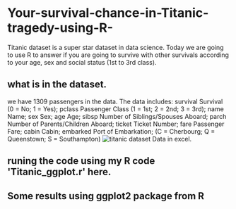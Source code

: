 # Your-survival-chance-in-Titanic-tragedy-using-R-
Titanic dataset is a super star dataset in data science. Today we are going to use R to answer if you are going to survive with other survivals according to your age, sex and social status (1st to 3rd class).
## what is in the dataset. 
we have 1309 passengers in the data. The data includes:
survival        Survival
                (0 = No; 1 = Yes);
pclass          Passenger Class
                (1 = 1st; 2 = 2nd; 3 = 3rd);
name            Name;
sex             Sex;
age             Age;
sibsp           Number of Siblings/Spouses Aboard;
parch           Number of Parents/Children Aboard;
ticket          Ticket Number;
fare            Passenger Fare;
cabin           Cabin;
embarked        Port of Embarkation;
                (C = Cherbourg; Q = Queenstown; S = Southampton)
![titanic dataset](https://cloud.githubusercontent.com/assets/14057932/15988172/d629be50-300b-11e6-8628-15f5036f8371.png)
Data in excel. 
## runing the code using my R code 'Titanic_ggplot.r' here.
## Some results using ggplot2 package from R

